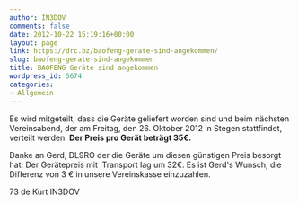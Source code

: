 ```yaml
---
author: IN3DOV
comments: false
date: 2012-10-22 15:19:16+00:00
layout: page
link: https://drc.bz/baofeng-gerate-sind-angekommen/
slug: baofeng-gerate-sind-angekommen
title: BAOFENG Geräte sind angekommen
wordpress_id: 5674
categories:
- Allgemein
---
```


Es wird mitgeteilt, dass die Geräte geliefert worden sind und beim nächsten Vereinsabend, der am Freitag, den 26. Oktober 2012 in Stegen stattfindet, verteilt werden. **Der Preis pro Gerät beträgt 35€.**

Danke an Gerd, DL9RO der die Geräte um diesen günstigen Preis besorgt hat. Der Gerätepreis mit  Transport lag um 32€. Es ist Gerd's Wunsch, die Differenz von 3 € in unsere Vereinskasse einzuzahlen.

73 de Kurt IN3DOV
